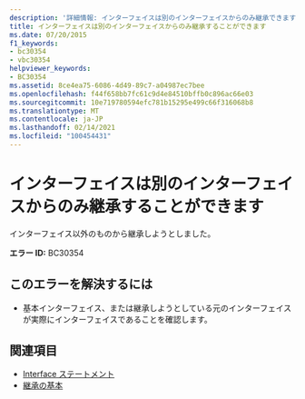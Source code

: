 ```yaml
---
description: '詳細情報: インターフェイスは別のインターフェイスからのみ継承できます'
title: インターフェイスは別のインターフェイスからのみ継承することができます
ms.date: 07/20/2015
f1_keywords:
- bc30354
- vbc30354
helpviewer_keywords:
- BC30354
ms.assetid: 8ce4ea75-6086-4d49-89c7-a04987ec7bee
ms.openlocfilehash: f44f658bb7fc61c9d4e84510bffb0c896ac66e03
ms.sourcegitcommit: 10e719780594efc781b15295e499c66f316068b8
ms.translationtype: MT
ms.contentlocale: ja-JP
ms.lasthandoff: 02/14/2021
ms.locfileid: "100454431"
---
```

# <a name="interface-can-inherit-only-from-another-interface"></a>インターフェイスは別のインターフェイスからのみ継承することができます

インターフェイス以外のものから継承しようとしました。  
  
 **エラー ID:** BC30354  
  
## <a name="to-correct-this-error"></a>このエラーを解決するには  
  
- 基本インターフェイス、または継承しようとしている元のインターフェイスが実際にインターフェイスであることを確認します。  
  
## <a name="see-also"></a>関連項目

- [Interface ステートメント](../language-reference/statements/interface-statement.md)
- [継承の基本](../programming-guide/language-features/objects-and-classes/inheritance-basics.md)
